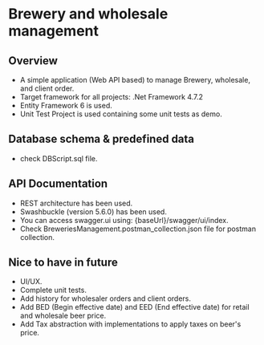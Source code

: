 # Brewery and wholesale management

## Overview
- A simple application (Web API based) to manage Brewery, wholesale, and client order.
- Target framework for all projects: .Net Framework 4.7.2
- Entity Framework 6 is used.
- Unit Test Project is used containing some unit tests as demo.

## Database schema & predefined data
- check DBScript.sql file.

## API Documentation
- REST architecture has been used.
-  Swashbuckle (version 5.6.0) has been used.
- You can access swagger.ui using: {baseUrl}/swagger/ui/index.
- Check BreweriesManagement.postman_collection.json file for postman collection.

## Nice to have in future
- UI/UX.
- Complete unit tests.
- Add history for wholesaler orders and client orders.
- Add BED (Begin effective date) and EED (End effective date) for retail and wholesale beer price.
- Add Tax abstraction with implementations to apply taxes on beer's price.